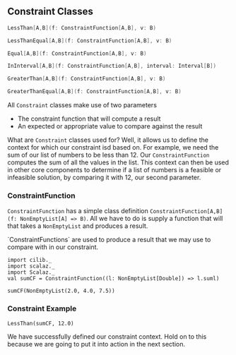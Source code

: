 ## Constraint Classes

```scala
LessThan[A,B](f: ConstraintFunction[A,B], v: B)

LessThanEqual[A,B](f: ConstraintFunction[A,B], v: B)

Equal[A,B](f: ConstraintFunction[A,B], v: B)

InInterval[A,B](f: ConstraintFunction[A,B], interval: Interval[B])

GreaterThan[A,B](f: ConstraintFunction[A,B], v: B)

GreaterThanEqual[A,B](f: ConstraintFunction[A,B], v: B)
```

All `Constraint` classes make use of two parameters

- The constraint function that will compute a result
- An expected or appropriate value to compare against the result

What are `Constraint` classes used for?
Well, it allows us to define the context for which our constraint isd based on.
For example, we need the sum of our list of numbers to be less than 12.
Our `ConstraintFunction` computes the sum of all the values in the list.
This context can then be used in other core components to determine if a list of numbers is a feasible or infeasible solution,
by comparing it with 12, our second parameter.

### ConstraintFunction

`ConstraintFunction` has a simple class definition `ConstraintFunction[A,B](f: NonEmptyList[A] => B)`.
All we have to do is supply a function that will that takes a `NonEmptyList` and produces a result.

<div class="callout callout-info">
`ConstraintFunctions` are used to produce a result that we may use to compare with in our constraint.
</div>

```tut:book:silent
import cilib._
import scalaz._
import Scalaz._
val sumCF = ConstraintFunction((l: NonEmptyList[Double]) => l.suml)
```
```tut:book
sumCF(NonEmptyList(2.0, 4.0, 7.5))
```

### Constraint Example

```tut:book
LessThan(sumCF, 12.0)
```

We have successfully defined our constraint context.
Hold on to this because we are going to put it into action in the next section.